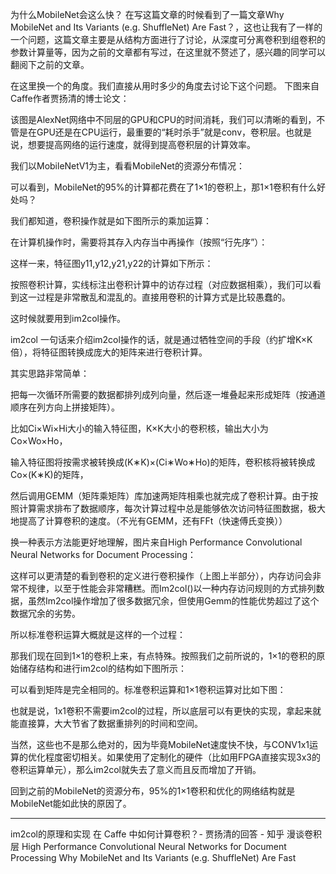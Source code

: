 

<!--
 * @version:
 * @Author:  StevenJokess https://github.com/StevenJokess
 * @Date: 2020-12-29 19:13:26
 * @LastEditors:  StevenJokess https://github.com/StevenJokess
 * @LastEditTime: 2020-12-29 19:21:49
 * @Description:
 * @TODO::
 * @Reference:http://www.tensorinfinity.com/paper_185.html
-->
为什么MobileNet会这么快？
在写这篇文章的时候看到了一篇文章Why MobileNet and Its Variants (e.g. ShuffleNet) Are Fast？，这也让我有了一样的一个问题，这篇文章主要是从结构方面进行了讨论，从深度可分离卷积到组卷积的参数计算量等，因为之前的文章都有写过，在这里就不赘述了，感兴趣的同学可以翻阅下之前的文章。

在这里换一个的角度。我们直接从用时多少的角度去讨论下这个问题。
下图来自Caffe作者贾扬清的博士论文：



该图是AlexNet网络中不同层的GPU和CPU的时间消耗，我们可以清晰的看到，不管是在GPU还是在CPU运行，最重要的“耗时杀手”就是conv，卷积层。也就是说，想要提高网络的运行速度，就得到提高卷积层的计算效率。

我们以MobileNetV1为主，看看MobileNet的资源分布情况：



可以看到，MobileNet的95%的计算都花费在了1×1的卷积上，那1×1卷积有什么好处吗？

我们都知道，卷积操作就是如下图所示的乘加运算：



在计算机操作时，需要将其存入内存当中再操作（按照“行先序”）：



这样一来，特征图y11,y12,y21,y22的计算如下所示：



按照卷积计算，实线标注出卷积计算中的访存过程（对应数据相乘），我们可以看到这一过程是非常散乱和混乱的。直接用卷积的计算方式是比较愚蠢的。

这时候就要用到im2col操作。

im2col
一句话来介绍im2col操作的话，就是通过牺牲空间的手段（约扩增K×K倍），将特征图转换成庞大的矩阵来进行卷积计算。



其实思路非常简单：

把每一次循环所需要的数据都排列成列向量，然后逐一堆叠起来形成矩阵（按通道顺序在列方向上拼接矩阵）。

比如Ci×Wi×Hi大小的输入特征图，K×K大小的卷积核，输出大小为Co×Wo×Ho，

输入特征图将按需求被转换成(K∗K)×(Ci∗Wo∗Ho)的矩阵，卷积核将被转换成Co×(K∗K)的矩阵，



然后调用GEMM（矩阵乘矩阵）库加速两矩阵相乘也就完成了卷积计算。由于按照计算需求排布了数据顺序，每次计算过程中总是能够依次访问特征图数据，极大地提高了计算卷积的速度。（不光有GEMM，还有FFt（快速傅氏变换））



换一种表示方法能更好地理解，图片来自High Performance Convolutional Neural Networks for Document Processing：



这样可以更清楚的看到卷积的定义进行卷积操作（上图上半部分），内存访问会非常不规律，以至于性能会非常糟糕。而Im2col()以一种内存访问规则的方式排列数据，虽然Im2col操作增加了很多数据冗余，但使用Gemm的性能优势超过了这个数据冗余的劣势。

所以标准卷积运算大概就是这样的一个过程：



那我们现在回到1×1的卷积上来，有点特殊。按照我们之前所说的，1×1的卷积的原始储存结构和进行im2col的结构如下图所示：



可以看到矩阵是完全相同的。标准卷积运算和1×1卷积运算对比如下图：



也就是说，1x1卷积不需要im2col的过程，所以底层可以有更快的实现，拿起来就能直接算，大大节省了数据重排列的时间和空间。

当然，这些也不是那么绝对的，因为毕竟MobileNet速度快不快，与CONV1x1运算的优化程度密切相关。如果使用了定制化的硬件（比如用FPGA直接实现3x3的卷积运算单元），那么im2col就失去了意义而且反而增加了开销。

回到之前的MobileNet的资源分布，95%的1×1卷积和优化的网络结构就是MobileNet能如此快的原因了。

---

im2col的原理和实现
在 Caffe 中如何计算卷积？- 贾扬清的回答 - 知乎
漫谈卷积层
High Performance Convolutional Neural Networks for Document Processing
Why MobileNet and Its Variants (e.g. ShuffleNet) Are Fast
